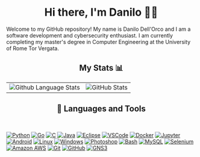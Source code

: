 <h1 align="center"> Hi there, I'm Danilo 👨‍💻</h2>
Welcome to my GitHub repository! My name is Danilo Dell'Orco and I am a software development and cybersecurity enthusiast. I am currently completing my master's degree in Computer Engineering at the University of Rome Tor Vergata.

<br />
<h2 align="center"> My Stats 📊</h2>
<table align="center">
  <tr>
    <td>
      <img src="https://github-readme-stats-sigma-five.vercel.app/api/top-langs/?username=danilo-dellorco&theme=tokyonight&show_icons=true" alt="Github Language Stats">
    </td>
    <td>
      <img src="https://github-readme-stats-sigma-five.vercel.app/api?username=danilo-dellorco&show_icons=true&theme=tokyonight" alt="GitHub Stats">
    </td>
  </tr>
</table>


<h2 align="center"> 💼 Languages and Tools</h2>
<br />

[![Python](https://img.shields.io/badge/-Python-3776AB?style=flat-square&logo=Python&logoColor=white)](https://www.python.org/)
[![Go](https://img.shields.io/badge/-Go-00ADD8?style=flat-square&logo=Go&logoColor=white)](https://golang.org/)
[![C](https://img.shields.io/badge/-C-A8B9CC?style=flat-square&logo=C&logoColor=white)](https://en.wikipedia.org/wiki/C_(programming_language))
[![Java](https://img.shields.io/badge/-Java-007396?style=flat-square&logo=Java&logoColor=white)](https://www.java.com/)
[![Eclipse](https://img.shields.io/badge/-Eclipse-2C2255?style=flat-square&logo=Eclipse&logoColor=white)](https://www.eclipse.org/)
[![VSCode](https://img.shields.io/badge/-VSCode-007ACC?style=flat-square&logo=Visual-Studio-Code&logoColor=white)](https://code.visualstudio.com/)
[![Docker](https://img.shields.io/badge/-Docker-2496ED?style=flat-square&logo=Docker&logoColor=white)](https://www.docker.com/)
[![Jupyter](https://img.shields.io/badge/-Jupyter-F37626?style=flat-square&logo=Jupyter&logoColor=white)](https://jupyter.org/)
[![Android](https://img.shields.io/badge/-Android-3DDC84?style=flat-square&logo=Android&logoColor=white)](https://www.android.com/)
[![Linux](https://img.shields.io/badge/-Linux-FCC624?style=flat-square&logo=Linux&logoColor=white)](https://www.linux.org/)
[![Windows](https://img.shields.io/badge/-Windows-0078D6?style=flat-square&logo=Windows&logoColor=white)](https://www.microsoft.com/en-us/windows/)
[![Photoshop](https://img.shields.io/badge/-Photoshop-31A8FF?style=flat-square&logo=Adobe-Photoshop&logoColor=white)](https://www.adobe.com/products/photoshop.html)
[![Bash](https://img.shields.io/badge/-Bash-4EAA25?style=flat-square&logo=GNU-Bash&logoColor=white)](https://www.gnu.org/software/bash/)
[![MySQL](https://img.shields.io/badge/-MySQL-4479A1?style=flat-square&logo=MySQL&logoColor=white)](https://www.mysql.com/)
[![Selenium](https://img.shields.io/badge/-Selenium-43B02A?style=flat-square&logo=Selenium&logoColor=white)](https://www.selenium.dev/)
[![Amazon AWS](https://img.shields.io/badge/-Amazon%20AWS-232F3E?style=flat-square&logo=Amazon-AWS&logoColor=white)](https://aws.amazon.com/)
[![Git](https://img.shields.io/badge/-Git-F05032?style=flat-square&logo=Git&logoColor=white)](https://git-scm.com/)
[![GitHub](https://img.shields.io/badge/GitHub-Profile-blue?logo=github)](https://github.com/danilo-dellorco)
[![GNS3](https://img.shields.io/badge/GNS3-Network%20Simulation-orange)](https://www.gns3.com/)
